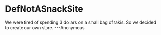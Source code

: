 # DefNotASnackSite
We were tired of spending 3 dollars on a small bag of takis. So we decided to create our own store. ---Anonymous
